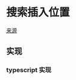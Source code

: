 # 搜索插入位置
[来源](https://leetcode.cn/problems/search-insert-position/)

## 实现

### typescript 实现
```typescript

```
